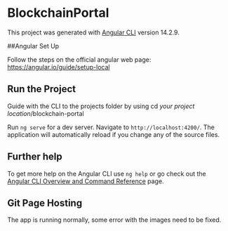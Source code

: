 # BlockchainPortal

This project was generated with [Angular CLI](https://github.com/angular/angular-cli) version 14.2.9.

##Angular Set Up

Follow the steps on the official angular web page: https://angular.io/guide/setup-local

## Run the Project

Guide with the CLI to the projects folder by using cd *your project location*/blockchain-portal

Run `ng serve` for a dev server. Navigate to `http://localhost:4200/`. The application will automatically reload if you change any of the source files.

## Further help

To get more help on the Angular CLI use `ng help` or go check out the [Angular CLI Overview and Command Reference](https://angular.io/cli) page.

## Git Page Hosting
The app is running normally, some error with the images need to be fixed.
